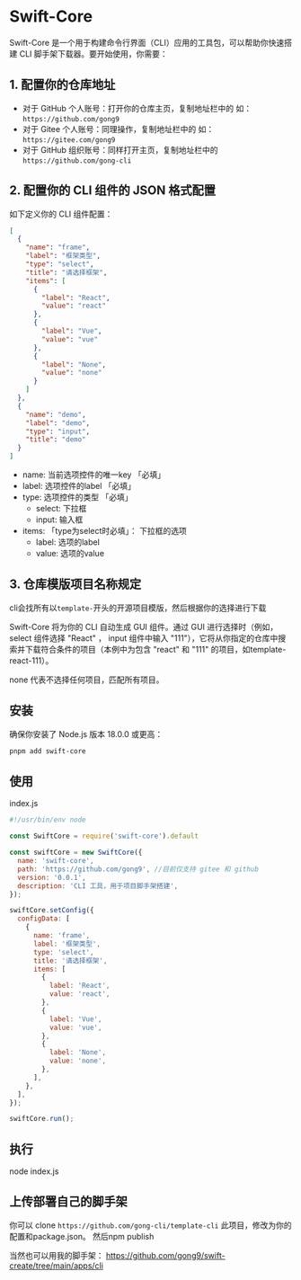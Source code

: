 # Swift-Core

Swift-Core 是一个用于构建命令行界面（CLI）应用的工具包，可以帮助你快速搭建 CLI 脚手架下载器。要开始使用，你需要：

## 1. 配置你的仓库地址



- 对于 GitHub 个人账号：打开你的仓库主页，复制地址栏中的 如：`https://github.com/gong9`
- 对于 Gitee 个人账号：同理操作，复制地址栏中的 如：`https://gitee.com/gong9`
- 对于 GitHub 组织账号：同样打开主页，复制地址栏中的 `https://github.com/gong-cli`




## 2. 配置你的 CLI 组件的 JSON 格式配置

如下定义你的 CLI 组件配置：

```json
[
  {
    "name": "frame",
    "label": "框架类型",
    "type": "select",
    "title": "请选择框架",
    "items": [
      {
        "label": "React",
        "value": "react"
      },
      {
        "label": "Vue",
        "value": "vue"
      },
      {
        "label": "None",
        "value": "none"
      }
    ]
  },
  {
    "name": "demo",
    "label": "demo",
    "type": "input",
    "title": "demo"
  }
]

```

- name: 当前选项控件的唯一key 「必填」
- label: 选项控件的label 「必填」
- type: 选项控件的类型 「必填」
  - select: 下拉框
  - input: 输入框
- items: 「type为select时必填」： 下拉框的选项
  - label: 选项的label
  - value: 选项的value


## 3. 仓库模版项目名称规定

cli会找所有以`template-`开头的开源项目模版，然后根据你的选择进行下载

Swift-Core 将为你的 CLI 自动生成 GUI 组件。通过 GUI 进行选择时（例如，select 组件选择 "React" ， input 组件中输入 "111"），它将从你指定的仓库中搜索并下载符合条件的项目（本例中为包含 "react" 和 "111" 的项目，如template-react-111）。

none 代表不选择任何项目，匹配所有项目。


## 安装

确保你安装了 Node.js 版本 18.0.0 或更高：

```bash
pnpm add swift-core
```

## 使用

index.js

```js
#!/usr/bin/env node

const SwiftCore = require('swift-core').default

const swiftCore = new SwiftCore({
  name: 'swift-core',
  path: 'https://github.com/gong9', //目前仅支持 gitee 和 github
  version: '0.0.1',
  description: 'CLI 工具，用于项目脚手架搭建',
});

swiftCore.setConfig({
  configData: [
    {
      name: 'frame',
      label: '框架类型',
      type: 'select',
      title: '请选择框架',
      items: [
        {
          label: 'React',
          value: 'react',
        },
        {
          label: 'Vue',
          value: 'vue',
        },
        {
          label: 'None',
          value: 'none',
        },
      ],
    },
  ],
});

swiftCore.run();

```

## 执行

node index.js


## 上传部署自己的脚手架

你可以 clone `https://github.com/gong-cli/template-cli` 此项目，修改为你的配置和package.json。 然后npm publish


当然也可以用我的脚手架： https://github.com/gong9/swift-create/tree/main/apps/cli
